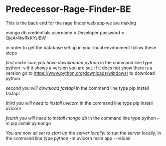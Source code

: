 # Predecessor-Rage-Finder-BE
This is the back end for the rage finder web app we are making

mongo db credentials
username = Developer
password = QjeAr4lwRkKYsiBW

in order to get the database set up in your local environment follow these steps

*first make sure you have downloaded python*
    in the command line type        python -v
    if it shows a version you are set.
    if it does not show there is a version go to https://www.python.org/downloads/windows/ to download python

*second you will download fastapi* 
    in the command line type                                    pip install fastapi

*third you will need to install uvicorn*
    in the command line type                                    pip install uvicorn

*fourth you will need to install mongo db*
    in the command line type                                    python -m pip install pymongo

*You are now all set to start up the server locally!*
    to run the server locally, in the command line type        python -m uvicorn main:app --reload
